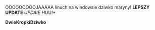 OOOOOOOOOJAAAAA linuch na windowsie dziwko maryny!
**LEPSZY UPDATE**
*UPDAtE HU*U!*

**DwieKropkiDziwko**
